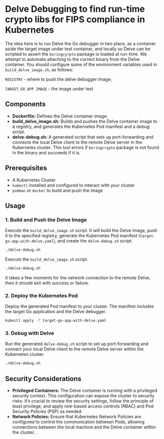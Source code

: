 # Delve Debugging to find run-time crypto libs for FIPS compliance in Kubernetes

The idea here is to run Delve the Go debugger in two place, as a container aside the target image under test container, and locally so Delve can be scripted to assert the `boringcyrpto` package is loaded at run-time.
We attempt to automate attaching to the correct binary from the Delve container. You should configure some of the environment variables
used in `build_delve_image.sh`, as follows:

`REGISTRY` - where to push the delve debugger image;

`TARGET_GO_APP_IMAGE` - the image under test

## Components
- **Dockerfile:** Defines the Delve container image.
- **build_delve_image.sh:** Builds and pushes the Delve container image to a registry, and generates the Kubernetes Pod manifest and a debug script.
- **delve-debug.sh:** A generated script that sets up port-forwarding and connects the local Delve client to the remote Delve server in the Kubernetes cluster. 
This tool errors if `boringcrypto` package is not found in the binary and succeeds if it is. 

## Prerequisites
- A Kubernetes Cluster
- `kubectl` installed and configured to interact with your cluster
- `podman` or `docker` to build and push the image

## Usage
### 1. Build and Push the Delve Image
Execute the `build_delve_image.sh` script. It will build the Delve image, push it to the specified registry, generate the Kubernetes Pod manifest (`target-go-app-with-delve.yaml`), and create the `delve-debug.sh` script.
```sh
./delve-debug.sh
```
Execute the `build_delve_image.sh` script.
```sh
./delve-debug.sh
```
It takes a few moments for the network connection to the remote Delve, then it should exit with success or failure.

### 2. Deploy the Kubernetes Pod
Deploy the generated Pod manifest to your cluster. The manifest includes the target Go application and the Delve debugger.
```sh
kubectl apply -f target-go-app-with-delve.yaml
```

### 3. Debug with Delve
Run the generated `delve-debug.sh` script to set up port-forwarding and connect your local Delve client to the remote Delve server within the Kubernetes cluster.
```sh
./delve-debug.sh
```

## Security Considerations
- **Privileged Containers:** The Delve container is running with a privileged security context. This configuration can expose the cluster to security risks. It’s crucial to review the security settings, follow the principle of least privilege, and apply role-based access controls (RBAC) and Pod Security Policies (PSP) as needed.
- **Network Policies:** Ensure that Kubernetes Network Policies are configured to control the communication between Pods, allowing connections between the local machine and the Delve container within the cluster.
.

